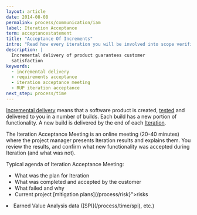 ```yaml
---
layout: article
date: 2014-08-08
permalink: process/communication/iam
label: Iteration Acceptance
term: acceptancestatement
title: "Acceptance Of Increments"
intro: "Read how every iteration you will be involved into scope verification and acceptance"
description: |
  Incremental delivery of product guarantees customer
  satisfaction
keywords:
  - incremental delivery
  - requirements acceptance
  - iteration acceptance meeting
  - RUP iteration acceptance
next_step: process/time
---
```


[Incremental delivery](/process/communication/incremental) means that a software product is created,
[tested](/process/quality) and delivered to you in a number of builds. Each build has a new portion
of functionality. A new build is delivered by the end of each [Iteration](/process/time/iteration).

The Iteration Acceptance Meeting is an online meeting (20-40 minutes) where the project manager
presents Iteration results and explains them. You review the results, and confirm what new
functionality was accepted during Iteration (and what was not).

Typical agenda of Iteration Acceptance Meeting:

 * What was the plan for Iteration
 * What was completed and accepted by the customer
 * What failed and why
 * Current project [mitigation plans](/process/risk}"&gt;risks

<li>Earned Value Analysis data ([SPI](/process/time/spi), etc.)</li>
